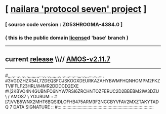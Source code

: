 
# [ [nailara 'protocol seven' project](http://nailara.network/) ]

### [ source code version : ZG53HROGMA-4384.0 ]

### ( this is the public domain [license](../license)d 'base' branch )
---
## current [release](https://github.com/nailara-technologies/protocol-7/releases) \\\\// [AMOS-v2.11.7](https://github.com/nailara-technologies/protocol-7/releases/tag/AMOS-v2.11.7)
---

#,,,.,..,,.,.,.,.,,,,,,,,,...,.,.,.,,,,,,,.,.,..,,...,...,,,.,.,,,...,..,,...,
#3VGDZHZX54L7ZDEQSFCJSKOGXDEURKAZAHYBWMFHQNHOMPM2FKZTVIFFLF23HRLW4MR2DDDCD2EXE
#\\\|2KBVO4N4GUBNFO6NYW7RSI6ZRCHNTOZFERUC2D2BBEBM2IW3DZU \ / AMOS7 \ YOURUM ::
#\[7]VVB5WNX2MHT6BQSIDLOFHB475ARM3F2NCCBYVFAV2MXZTAKYTADQ 7  DATA SIGNATURE ::
#:::::::::::::::::::::::::::::::::::::::::::::::::::::::::::::::::::::::::::::
